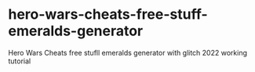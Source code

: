 # hero-wars-cheats-free-stuff-emeralds-generator
Hero Wars Cheats free stufll emeralds generator with glitch 2022 working tutorial
